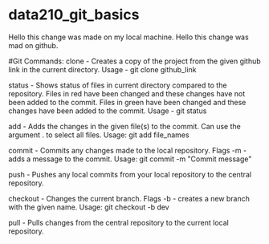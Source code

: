 # data210_git_basics

Hello this change was made on my local machine.
Hello this change was mad on github.

#Git Commands:
clone - Creates a copy of the project from the given github link in the current directory. Usage - git clone github_link

status - Shows status of files in current directory compared to the repository. Files in red have been changed and these changes have not been added to the commit. 
Files in green have been changed and these changes have been added to the commit. Usage - git status

add - Adds the changes in the given file(s) to the commit. Can use the argument . to select all files. Usage: git add file_names

commit - Commits any changes made to the local repository. Flags -m - adds a message to the commit. Usage: git commit -m "Commit message"

push - Pushes any local commits from your local repository to the central repository. 

checkout - Changes the current branch. Flags -b - creates a new branch with the given name. Usage: git checkout -b dev

pull - Pulls changes from the central repository to the current local repository.
